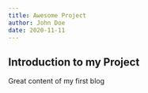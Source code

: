 ```yaml
---
title: Awesome Project
author: John Doe
date: 2020-11-11
---
```


## Introduction to my Project

Great content of my first blog
